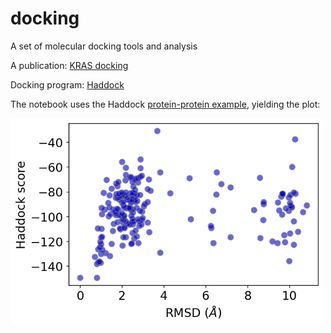 # docking
A set of molecular docking tools and analysis

A publication: [KRAS docking](https://www.pnas.org/doi/10.1073/pnas.2006504117)

Docking program: [Haddock](https://www.bonvinlab.org/software/haddock2.4/)

The notebook uses the Haddock [protein-protein example](https://www.bonvinlab.org/education/HADDOCK-protein-protein-basic/), yielding the plot:

<img src="hs_vs_rmsd_all.png" width="500">
